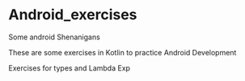 # Android_exercises
Some android Shenanigans

These are some exercises in Kotlin to practice Android Development

Exercises for types and Lambda Exp
